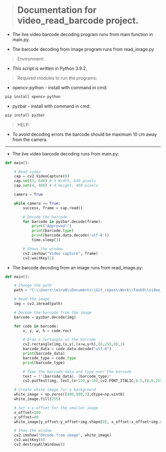 > # Documentation for video_read_barcode project.

* The live video barcode decoding program runs from main function in main.py.

* The barcode decoding from image program runs from read_image.py

> Environment:

* This script is written in Python 3.9.2.

> Required modules to run the programs:

* opencv-python - install with command in cmd:
```py
pip install opencv-python
```

* pyzbar - install with command in cmd:
```py
pip install pyzbar
```

> HELP:

* To avoid decoding errors the barcode should be maximum 10 cm away from the camera.

---
* The live video barcode decoding runs from main.py:

```py
def main():

    # Read video
    cap = cv2.VideoCapture(0)
    cap.set(3, 640) # 3 Width, 640 pixels
    cap.set(4, 480) # 4 Height, 480 pixels

    camera = True

    while camera == True:
        success, frame = cap.read()

        # Decode the barcode
        for barcode in pyzbar.decode(frame):
            print("Approved!")
            print(barcode.type)
            print(barcode.data.decode('utf-8'))
            time.sleep(3)

        # Shows the window
        cv2.imshow("Video capture", frame)
        cv2.waitKey(1)
```

* The barcode decoding from an image runs from read_image.py:

```py
def main():

    # Change the path
    path = "C:\\Users\\m1ro0\\Documents\\Git_repos\\Work\\Task9\\video_read_barcode\\donkger.png"

    # Read the image
    img = cv2.imread(path)

    # Decode the barcode from the image
    barcode = pyzbar.decode(img)

    for code in barcode:
        x, y, w, h = code.rect

        # Draw a rectangle on the barcode
        cv2.rectangle(img,(x,y),(x+w,y+h),(0,255,0),2)
        barcode_data = code.data.decode("utf-8")
        print(barcode_data)
        barcode_type = code.type
        print(barcode_type)

        # Type the barcode data and type over the barcode
        text = f"{barcode_data}, {barcode_type}"
        cv2.putText(img, text,(x+150,y-10),cv2.FONT_ITALIC,0.5,(0,0,255),2)

    # Create white image for a background
    white_image = np.zeros([400,900,3],dtype=np.uint8)
    white_image.fill(255)

    # Set x,y offset for the smaller image
    x_offset=100
    y_offset=80
    white_image[y_offset:y_offset+img.shape[0], x_offset:x_offset+img.shape[1]] = img

    # Show the window
    cv2.imshow("Decode from image", white_image)
    cv2.waitKey(0)
    cv2.destroyAllWindows()
```
